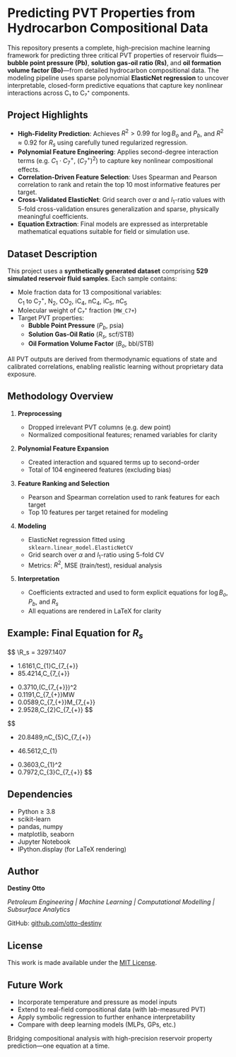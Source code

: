 # Predicting PVT Properties from Hydrocarbon Compositional Data

This repository presents a complete, high-precision machine learning framework for predicting three critical PVT properties of reservoir fluids—**bubble point pressure (Pb)**, **solution gas-oil ratio (Rs)**, and **oil formation volume factor (Bo)**—from detailed hydrocarbon compositional data. The modeling pipeline uses sparse polynomial **ElasticNet regression** to uncover interpretable, closed-form predictive equations that capture key nonlinear interactions across C₁ to C₇⁺ components.

## Project Highlights

- **High-Fidelity Prediction**: Achieves $R^2 > 0.99$ for $\log B_o$ and $P_b$, and $R^2 \approx 0.92$ for $R_s$ using carefully tuned regularized regression.
- **Polynomial Feature Engineering**: Applies second-degree interaction terms (e.g. $C_1 \cdot C_7^+$, $(C_7^+)^2$) to capture key nonlinear compositional effects.
- **Correlation-Driven Feature Selection**: Uses Spearman and Pearson correlation to rank and retain the top 10 most informative features per target.
- **Cross-Validated ElasticNet**: Grid search over $\alpha$ and $l_1$-ratio values with 5-fold cross-validation ensures generalization and sparse, physically meaningful coefficients.
- **Equation Extraction**: Final models are expressed as interpretable mathematical equations suitable for field or simulation use.

## Dataset Description

This project uses a **synthetically generated dataset** comprising **529 simulated reservoir fluid samples**. Each sample contains:
- Mole fraction data for 13 compositional variables:  
  $\text{C}_1$ to $\text{C}_7^+$, $\text{N}_2$, $\text{CO}_2$, $\text{iC}_4$, $\text{nC}_4$, $\text{iC}_5$, $\text{nC}_5$
- Molecular weight of C₇⁺ fraction (`MW_C7+`)
- Target PVT properties:  
  - **Bubble Point Pressure** ($P_b$, psia)  
  - **Solution Gas-Oil Ratio** ($R_s$, scf/STB)  
  - **Oil Formation Volume Factor** ($B_o$, bbl/STB)

All PVT outputs are derived from thermodynamic equations of state and calibrated correlations, enabling realistic learning without proprietary data exposure.

## Methodology Overview

1. **Preprocessing**  
   - Dropped irrelevant PVT columns (e.g. dew point)  
   - Normalized compositional features; renamed variables for clarity

2. **Polynomial Feature Expansion**  
   - Created interaction and squared terms up to second-order  
   - Total of 104 engineered features (excluding bias)

3. **Feature Ranking and Selection**  
   - Pearson and Spearman correlation used to rank features for each target  
   - Top 10 features per target retained for modeling

4. **Modeling**  
   - ElasticNet regression fitted using `sklearn.linear_model.ElasticNetCV`  
   - Grid search over $\alpha$ and $l_1$-ratio using 5-fold CV  
   - Metrics: $R^2$, MSE (train/test), residual analysis

5. **Interpretation**  
   - Coefficients extracted and used to form explicit equations for $\log B_o$, $P_b$, and $R_s$  
   - All equations are rendered in LaTeX for clarity

## Example: Final Equation for $R_s$

$$
\R_s = 3297.1407
+ 1.6161\,C_{1}C_{7_{+}}
+ 85.4214\,C_{7_{+}}
- 0.3710\,(C_{7_{+}})^2
- 0.1191\,C_{7_{+}}MW
- 0.0589\,C_{7_{+}}M_{7_{+}}
- 2.9528\,C_{2}C_{7_{+}}
$$

$$
- 20.8489\,nC_{5}C_{7_{+}}
+ 46.5612\,C_{1}
- 0.3603\,C_{1}^2
- 0.7972\,C_{3}C_{7_{+}}
$$

## Dependencies

* Python ≥ 3.8
* scikit-learn
* pandas, numpy
* matplotlib, seaborn
* Jupyter Notebook
* IPython.display (for LaTeX rendering)


## Author

**Destiny Otto**

_Petroleum Engineering | Machine Learning | Computational Modelling | Subsurface Analytics_

GitHub: [github.com/otto-destiny](https://github.com/otto-destiny)

## License

This work is made available under the [MIT License](LICENSE).

## Future Work

* Incorporate temperature and pressure as model inputs
* Extend to real-field compositional data (with lab-measured PVT)
* Apply symbolic regression to further enhance interpretability
* Compare with deep learning models (MLPs, GPs, etc.)

Bridging compositional analysis with high-precision reservoir property prediction—one equation at a time.
